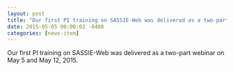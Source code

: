 ```yaml
---
layout: post
title: "Our first PI training on SASSIE-Web was delivered as a two-part webinar"
date: 2015-05-05 00:00:03 -0400
categories: [news-item]
---
```

Our first PI training on SASSIE-Web was delivered as a two-part webinar on May 5 and May 12, 2015.